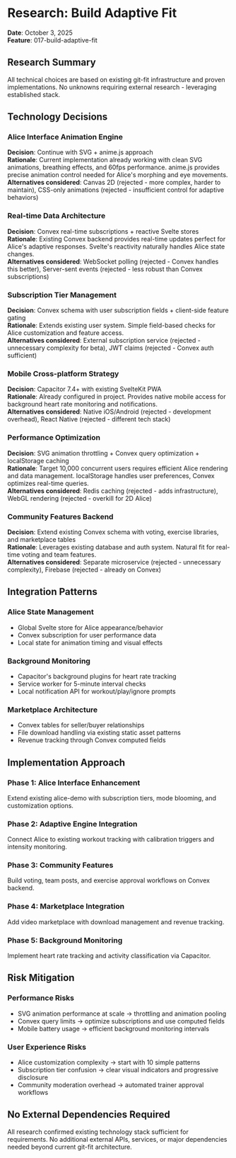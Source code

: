 # Research: Build Adaptive Fit

**Date**: October 3, 2025  
**Feature**: 017-build-adaptive-fit

## Research Summary

All technical choices are based on existing git-fit infrastructure and proven implementations. No unknowns requiring external research - leveraging established stack.

## Technology Decisions

### Alice Interface Animation Engine

**Decision**: Continue with SVG + anime.js approach  
**Rationale**: Current implementation already working with clean SVG animations, breathing effects, and 60fps performance. anime.js provides precise animation control needed for Alice's morphing and eye movements.  
**Alternatives considered**: Canvas 2D (rejected - more complex, harder to maintain), CSS-only animations (rejected - insufficient control for adaptive behaviors)

### Real-time Data Architecture

**Decision**: Convex real-time subscriptions + reactive Svelte stores  
**Rationale**: Existing Convex backend provides real-time updates perfect for Alice's adaptive responses. Svelte's reactivity naturally handles Alice state changes.  
**Alternatives considered**: WebSocket polling (rejected - Convex handles this better), Server-sent events (rejected - less robust than Convex subscriptions)

### Subscription Tier Management

**Decision**: Convex schema with user subscription fields + client-side feature gating  
**Rationale**: Extends existing user system. Simple field-based checks for Alice customization and feature access.  
**Alternatives considered**: External subscription service (rejected - unnecessary complexity for beta), JWT claims (rejected - Convex auth sufficient)

### Mobile Cross-platform Strategy

**Decision**: Capacitor 7.4+ with existing SvelteKit PWA  
**Rationale**: Already configured in project. Provides native mobile access for background heart rate monitoring and notifications.  
**Alternatives considered**: Native iOS/Android (rejected - development overhead), React Native (rejected - different tech stack)

### Performance Optimization

**Decision**: SVG animation throttling + Convex query optimization + localStorage caching  
**Rationale**: Target 10,000 concurrent users requires efficient Alice rendering and data management. localStorage handles user preferences, Convex optimizes real-time queries.  
**Alternatives considered**: Redis caching (rejected - adds infrastructure), WebGL rendering (rejected - overkill for 2D Alice)

### Community Features Backend

**Decision**: Extend existing Convex schema with voting, exercise libraries, and marketplace tables  
**Rationale**: Leverages existing database and auth system. Natural fit for real-time voting and team features.  
**Alternatives considered**: Separate microservice (rejected - unnecessary complexity), Firebase (rejected - already on Convex)

## Integration Patterns

### Alice State Management

- Global Svelte store for Alice appearance/behavior
- Convex subscription for user performance data
- Local state for animation timing and visual effects

### Background Monitoring

- Capacitor's background plugins for heart rate tracking
- Service worker for 5-minute interval checks
- Local notification API for workout/play/ignore prompts

### Marketplace Architecture

- Convex tables for seller/buyer relationships
- File download handling via existing static asset patterns
- Revenue tracking through Convex computed fields

## Implementation Approach

### Phase 1: Alice Interface Enhancement

Extend existing alice-demo with subscription tiers, mode blooming, and customization options.

### Phase 2: Adaptive Engine Integration

Connect Alice to existing workout tracking with calibration triggers and intensity monitoring.

### Phase 3: Community Features

Build voting, team posts, and exercise approval workflows on Convex backend.

### Phase 4: Marketplace Integration

Add video marketplace with download management and revenue tracking.

### Phase 5: Background Monitoring

Implement heart rate tracking and activity classification via Capacitor.

## Risk Mitigation

### Performance Risks

- SVG animation performance at scale → throttling and animation pooling
- Convex query limits → optimize subscriptions and use computed fields
- Mobile battery usage → efficient background monitoring intervals

### User Experience Risks

- Alice customization complexity → start with 10 simple patterns
- Subscription tier confusion → clear visual indicators and progressive disclosure
- Community moderation overhead → automated trainer approval workflows

## No External Dependencies Required

All research confirmed existing technology stack sufficient for requirements. No additional external APIs, services, or major dependencies needed beyond current git-fit architecture.
